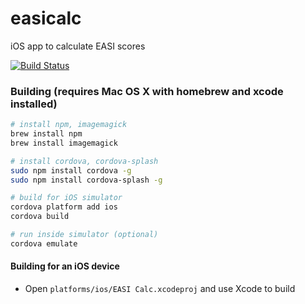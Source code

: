 # easicalc
iOS app to calculate EASI scores

[![Build Status](https://travis-ci.org/brownl/easicalc.svg?branch=master)](https://travis-ci.org/brownl/easicalc)

### Building (requires Mac OS X with homebrew and xcode installed)
```sh
# install npm, imagemagick
brew install npm
brew install imagemagick

# install cordova, cordova-splash
sudo npm install cordova -g
sudo npm install cordova-splash -g

# build for iOS simulator
cordova platform add ios
cordova build

# run inside simulator (optional)
cordova emulate
```
#### Building for an iOS device
  * Open `platforms/ios/EASI Calc.xcodeproj` and use Xcode to build
